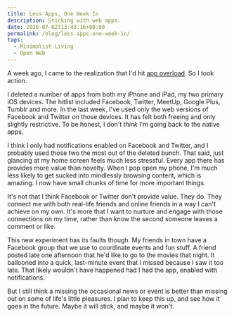 ```yaml
---
title: Less Apps, One Week In
description: Sticking with web apps.
date: 2016-07-02T13:43:16+00:00
permalink: /blog/less-apps-one-week-in/
tags:
  - Minimalist Living
  - Open Web
---
```


A week ago, I came to the realization that I'd hit [app overload](/blog/app-overload/). So I took action.

I deleted a number of apps from both my iPhone and iPad, my two primary iOS devices. The hitlist included Facebook, Twitter, MeetUp, Google Plus, Tumblr and more. In the last week, I've used only the web versions of Facebook and Twitter on those devices. It has felt both freeing and only slightly restrictive. To be honest, I don't _think_ I'm going back to the native apps.

I think I only had notifications enabled on Facebook and Twitter, and I probably used those two the most out of the deleted bunch. That said, just glancing at my home screen feels much less stressful. Every app there has provides more value than novelty. When I pop open my phone, I'm much less likely to get sucked into mindlessly browsing content, which is amazing. I now have small chunks of time for more important things.

It's not that I think Facebook or Twitter don't provide value. They do. They connect me with both real-life friends and online friends in a way I can't achieve on my own. It's more that I want to nurture and engage with those connections on my time, rather than know the second someone leaves a comment or like.

This new experiment has its faults though. My friends in town have a Facebook group that we use to coordinate events and fun stuff. A friend posted late one afternoon that he'd like to go to the movies that night. It ballooned into a quick, last-minute event that I missed because I saw it too late. That likely wouldn't have happened had I had the app, enabled with notifications.

But I still think a missing the occasional news or event is better than missing out on some of life's little pleasures. I plan to keep this up, and see how it goes in the future. Maybe it will stick, and maybe it won't.

